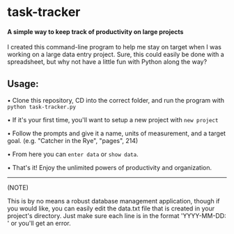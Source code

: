 # task-tracker

#### A simple way to keep track of productivity on large projects 

I created this command-line program to help me stay on target when I was working on a large data entry project. Sure, this could easily be done with a spreadsheet, but why not have a little fun with Python along the way?

## Usage:

• Clone this repository, CD into the correct folder, and run the program with `python task-tracker.py`

• If it's your first time, you'll want to setup a new project with `new project`

• Follow the prompts and give it a name, units of measurement, and a target goal. (e.g. "Catcher in the Rye", "pages", 214) 

• From here you can `enter data` or `show data`. 

• That's it! Enjoy the unlimited powers of productivity and organization.

___

(NOTE) 

This is by no means a robust database management application, though if you would like, you can easily edit the data.txt file that is created in your project's directory. Just make sure each line is in the format 'YYYY-MM-DD: <number>' or you'll get an error.
